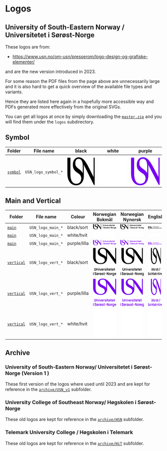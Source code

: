 # Logos

## University of South-Eastern Norway / Universitetet i Sørøst-Norge

These logos are from:

* https://www.usn.no/om-usn/presserom/logo-design-og-grafiske-elementer/

and are the new version introduced in 2023.

For some reason the PDF files from the page above are unnecessarily large and it is also hard to get a quick overview of the available file types and variants.

Hence they are listed here again in a hopefully more accessible way and PDFs generated more effectively from the original SVGs.


You can get all logos at once by simply downloading the [`master.zip`](../../../archive/master.zip) and you will find them
under the `logos` subdirectory.

## Symbol

| Folder                 | File name           | black | white | purple |
| - | - | - | - | - |
|  |  |  |  |  |
| [`symbol`](symbol)     | `USN_logo_symbol_*` |  <img src="symbol/USN_logo_symbol_black.png" height="90"> | <img src="symbol/USN_logo_symbol_white.png" height="90"> | <img src="symbol/USN_logo_symbol_purple.png" height="90"> |

## Main and Vertical

| Folder                 | File name           | Colour       | Norwegian Bokmål                                              | Norwegian Nynorsk                                             | English                                                        |
| - | - | - | - | - | - |
| [`main`](main)         | `USN_logo_main_*`   | black/sort   | <img src="main/USN_logo_main_nb_sort.png">    | <img src="main/USN_logo_main_nn_sort.png">    | <img src="main/USN_logo_main_en_black.png">    |
| [`main`](main)         | `USN_logo_main_*`   | white/hvit   | <img src="main/USN_logo_main_nb_hvit.png">    | <img src="main/USN_logo_main_nn_hvit.png">    | <img src="main/USN_logo_main_en_white.png">    |
| [`main`](main)         | `USN_logo_main_*`   | purple/lilla | <img src="main/USN_logo_main_nb_lilla.png">   | <img src="main/USN_logo_main_nn_lilla.png">   | <img src="main/USN_logo_main_en_purple.png">   |
| [`vertical`](vertical) | `USN_logo_vert_*`   | black/sort   | <img src="vertical/USN_logo_vert_nb_sort.png" height="90">    | <img src="vertical/USN_logo_vert_nn_sort.png" height="90">    | <img src="vertical/USN_logo_vert_en_black.png" height="90">    |
| [`vertical`](vertical) | `USN_logo_vert_*`   | purple/lilla | <img src="vertical/USN_logo_vert_nb_lilla.png" height="90">   | <img src="vertical/USN_logo_vert_nn_lilla.png" height="90">   | <img src="vertical/USN_logo_vert_en_purple.png" height="90">   |
| [`vertical`](vertical) | `USN_logo_vert_*`   | white/hvit   | <img src="vertical/USN_logo_vert_nb_hvit.png" height="90">    | <img src="vertical/USN_logo_vert_nn_hvit.png" height="90">    | <img src="vertical/USN_logo_vert_en_white.png" height="90">    |

## Archive

### University of South-Eastern Norway/ Universitetet i Sørøst-Norge (Version 1 )

These first version of the logos where used until 2023 and are kept for reference in the [`archive/USN_v1`](archive/USN_v1) subfolder.

### University College of Southeast Norway/ Høgskolen i Sørøst-Norge

These old logos are kept for reference in the [`archive/HSN`](archive/HSN) subfolder.

### Telemark University College / Høgskolen i Telemark

These old logos are kept for reference in the [`archive/HiT`](archive/HiT) subfolder.
